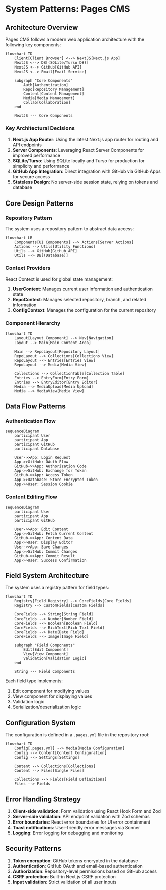 # System Patterns: Pages CMS

## Architecture Overview

Pages CMS follows a modern web application architecture with the following key components:

```mermaid
flowchart TD
    Client[Client Browser] <--> NextJS[Next.js App]
    NextJS <--> DB[(SQLite/Turso DB)]
    NextJS <--> GitHub[GitHub API]
    NextJS <--> Email[Email Service]
    
    subgraph "Core Components"
        Auth[Authentication]
        Repo[Repository Management]
        Content[Content Management]
        Media[Media Management]
        Collab[Collaboration]
    end
    
    NextJS --- Core Components
```

### Key Architectural Decisions

1. **Next.js App Router**: Using the latest Next.js app router for routing and API endpoints
2. **Server Components**: Leveraging React Server Components for improved performance
3. **SQLite/Turso**: Using SQLite locally and Turso for production for simplicity and performance
4. **GitHub App Integration**: Direct integration with GitHub via GitHub Apps for secure access
5. **Stateless Design**: No server-side session state, relying on tokens and database

## Core Design Patterns

### Repository Pattern

The system uses a repository pattern to abstract data access:

```mermaid
flowchart LR
    Components[UI Components] --> Actions[Server Actions]
    Actions --> Utils[Utility Functions]
    Utils --> GitHub[GitHub API]
    Utils --> DB[(Database)]
```

### Context Providers

React Context is used for global state management:

1. **UserContext**: Manages current user information and authentication state
2. **RepoContext**: Manages selected repository, branch, and related information
3. **ConfigContext**: Manages the configuration for the current repository

### Component Hierarchy

```mermaid
flowchart TD
    Layout[Layout Component] --> Nav[Navigation]
    Layout --> Main[Main Content Area]
    
    Main --> RepoLayout[Repository Layout]
    RepoLayout --> Collections[Collections View]
    RepoLayout --> Entries[Entries View]
    RepoLayout --> Media[Media View]
    
    Collections --> CollectionTable[Collection Table]
    Entries --> EntryForm[Entry Form]
    Entries --> EntryEditor[Entry Editor]
    Media --> MediaUpload[Media Upload]
    Media --> MediaView[Media View]
```

## Data Flow Patterns

### Authentication Flow

```mermaid
sequenceDiagram
    participant User
    participant App
    participant GitHub
    participant Database
    
    User->>App: Login Request
    App->>GitHub: OAuth Flow
    GitHub->>App: Authorization Code
    App->>GitHub: Exchange for Token
    GitHub->>App: Access Token
    App->>Database: Store Encrypted Token
    App->>User: Session Cookie
```

### Content Editing Flow

```mermaid
sequenceDiagram
    participant User
    participant App
    participant GitHub
    
    User->>App: Edit Content
    App->>GitHub: Fetch Current Content
    GitHub->>App: Content Data
    App->>User: Display Editor
    User->>App: Save Changes
    App->>GitHub: Commit Changes
    GitHub->>App: Commit Result
    App->>User: Success Confirmation
```

## Field System Architecture

The system uses a registry pattern for field types:

```mermaid
flowchart TD
    Registry[Field Registry] --> CoreFields[Core Fields]
    Registry --> CustomFields[Custom Fields]
    
    CoreFields --> String[String Field]
    CoreFields --> Number[Number Field]
    CoreFields --> Boolean[Boolean Field]
    CoreFields --> RichText[Rich Text Field]
    CoreFields --> Date[Date Field]
    CoreFields --> Image[Image Field]
    
    subgraph "Field Components"
        Edit[Edit Component]
        View[View Component]
        Validation[Validation Logic]
    end
    
    String --- Field Components
```

Each field type implements:
1. Edit component for modifying values
2. View component for displaying values
3. Validation logic
4. Serialization/deserialization logic

## Configuration System

The configuration is defined in a `.pages.yml` file in the repository root:

```mermaid
flowchart TD
    Config[.pages.yml] --> Media[Media Configuration]
    Config --> Content[Content Configuration]
    Config --> Settings[Settings]
    
    Content --> Collections[Collections]
    Content --> Files[Single Files]
    
    Collections --> Fields[Field Definitions]
    Files --> Fields
```

## Error Handling Strategy

1. **Client-side validation**: Form validation using React Hook Form and Zod
2. **Server-side validation**: API endpoint validation with Zod schemas
3. **Error boundaries**: React error boundaries for UI error containment
4. **Toast notifications**: User-friendly error messages via Sonner
5. **Logging**: Error logging for debugging and monitoring

## Security Patterns

1. **Token encryption**: GitHub tokens encrypted in the database
2. **Authentication**: GitHub OAuth and email-based authentication
3. **Authorization**: Repository-level permissions based on GitHub access
4. **CSRF protection**: Built-in Next.js CSRF protection
5. **Input validation**: Strict validation of all user inputs
